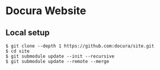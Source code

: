 # Docura Website

## Local setup
```
$ git clone --depth 1 https://github.com:docura/site.git
$ cd site
$ git submodule update --init --recursive
$ git submodule update --remote --merge
```
